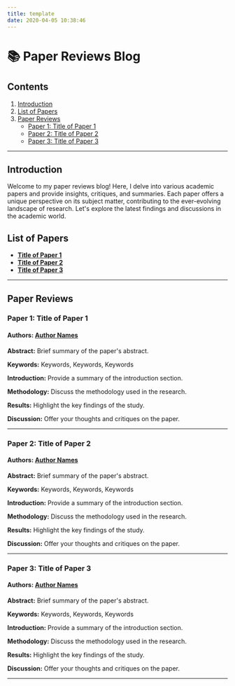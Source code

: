 ```yaml
---
title: template
date: 2020-04-05 10:38:46
---
```


# 📚 Paper Reviews Blog

## Contents
1. [Introduction](#introduction)
2. [List of Papers](#list-of-papers)
3. [Paper Reviews](#paper-reviews)
    - [Paper 1: Title of Paper 1](#paper-1-title-of-paper-1)
    - [Paper 2: Title of Paper 2](#paper-2-title-of-paper-2)
    - [Paper 3: Title of Paper 3](#paper-3-title-of-paper-3)

---

## Introduction
Welcome to my paper reviews blog! Here, I delve into various academic papers and provide insights, critiques, and summaries. Each paper offers a unique perspective on its subject matter, contributing to the ever-evolving landscape of research. Let's explore the latest findings and discussions in the academic world.

## List of Papers

- **[Title of Paper 1](#paper-1-title-of-paper-1)**
- **[Title of Paper 2](#paper-2-title-of-paper-2)**
- **[Title of Paper 3](#paper-3-title-of-paper-3)**

---

## Paper Reviews

### Paper 1: Title of Paper 1
#### Authors: [Author Names](link-to-authors)

**Abstract:** Brief summary of the paper's abstract.

**Keywords:** Keywords, Keywords, Keywords

**Introduction:**
Provide a summary of the introduction section.

**Methodology:**
Discuss the methodology used in the research.

**Results:**
Highlight the key findings of the study.

**Discussion:**
Offer your thoughts and critiques on the paper.

---

### Paper 2: Title of Paper 2
#### Authors: [Author Names](link-to-authors)

**Abstract:** Brief summary of the paper's abstract.

**Keywords:** Keywords, Keywords, Keywords

**Introduction:**
Provide a summary of the introduction section.

**Methodology:**
Discuss the methodology used in the research.

**Results:**
Highlight the key findings of the study.

**Discussion:**
Offer your thoughts and critiques on the paper.

---

### Paper 3: Title of Paper 3
#### Authors: [Author Names](link-to-authors)

**Abstract:** Brief summary of the paper's abstract.

**Keywords:** Keywords, Keywords, Keywords

**Introduction:**
Provide a summary of the introduction section.

**Methodology:**
Discuss the methodology used in the research.

**Results:**
Highlight the key findings of the study.

**Discussion:**
Offer your thoughts and critiques on the paper.

---
